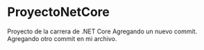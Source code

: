 # ProyectoNetCore
Proyecto de la carrera de .NET Core
Agregando un nuevo commit.
Agregando otro commit en mi archivo.
